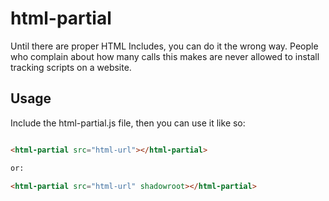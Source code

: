# html-partial
Until there are proper HTML Includes, you can do it the wrong way. People who complain about how many calls this makes are never allowed to install tracking scripts on a website.

## Usage

Include the html-partial.js file, then you can use it like so: 

```html

<html-partial src="html-url"></html-partial>

or:

<html-partial src="html-url" shadowroot></html-partial>

```

